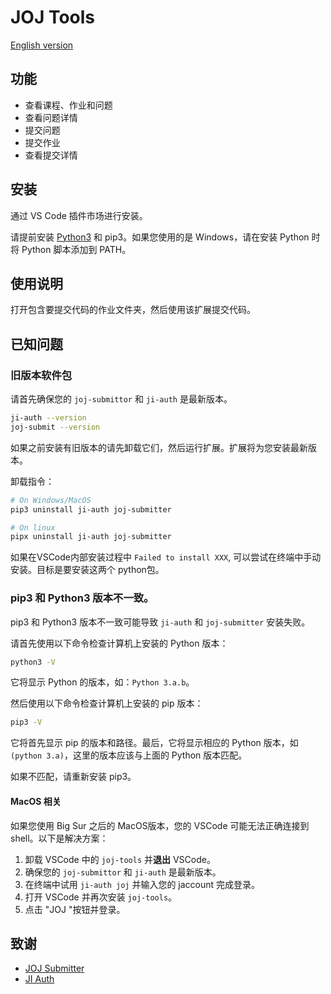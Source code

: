 # JOJ Tools

[English version](https://github.com/Hydraallen/vscode-joj-tools/blob/main/README.md)

## 功能

- 查看课程、作业和问题
- 查看问题详情
- 提交问题
- 提交作业
- 查看提交详情

## 安装

通过 VS Code 插件市场进行安装。

请提前安装 [Python3](https://www.python.org/) 和 pip3。如果您使用的是 Windows，请在安装 Python 时将 Python 脚本添加到 PATH。

## 使用说明

打开包含要提交代码的作业文件夹，然后使用该扩展提交代码。

## 已知问题

### 旧版本软件包

请首先确保您的 `joj-submittor` 和 `ji-auth` 是最新版本。

```bash
ji-auth --version
joj-submit --version
```

如果之前安装有旧版本的请先卸载它们，然后运行扩展。扩展将为您安装最新版本。

卸载指令：

```bash
# On Windows/MacOS
pip3 uninstall ji-auth joj-submitter

# On linux
pipx uninstall ji-auth joj-submitter
```

如果在VSCode内部安装过程中 `Failed to install XXX`, 可以尝试在终端中手动安装。目标是要安装这两个 python包。

### pip3 和 Python3 版本不一致。

pip3 和 Python3 版本不一致可能导致 `ji-auth` 和 `joj-submitter` 安装失败。

请首先使用以下命令检查计算机上安装的 Python 版本：

```bash
python3 -V
```

它将显示 Python 的版本，如：`Python 3.a.b`。

然后使用以下命令检查计算机上安装的 pip 版本：

```bash
pip3 -V
```

它将首先显示 pip 的版本和路径。最后，它将显示相应的 Python 版本，如 `(python 3.a)`，这里的版本应该与上面的 Python 版本匹配。

如果不匹配，请重新安装 pip3。

#### MacOS 相关

如果您使用 Big Sur 之后的 MacOS版本，您的 VSCode 可能无法正确连接到 shell。以下是解决方案：

1. 卸载 VSCode 中的 `joj-tools` 并**退出** VSCode。
2. 确保您的 `joj-submittor` 和 `ji-auth` 是最新版本。
3. 在终端中试用 `ji-auth joj` 并输入您的 jaccount 完成登录。
4. 打开 VSCode 并再次安装 `joj-tools`。
5. 点击 "JOJ "按钮并登录。

## 致谢

- [JOJ Submitter](https://github.com/BoYanZh/JOJ-Submitter)
- [JI Auth](https://github.com/BoYanZh/JI-Auth)
